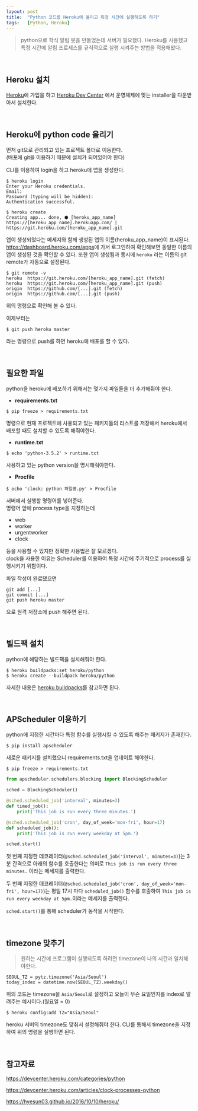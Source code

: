 ```yaml
---
layout: post
title:  "Python 코드를 Heroku에 올리고 특정 시간에 실행하도록 하기"
tags:   [Python, Heroku]
---
```


> python으로 학식 알림 봇을 만들었는데 서버가 필요했다. Heroku를 사용했고 특정 시간에 알림 프로세스를 규칙적으로 실행 시켜주는 방법을 적용해봤다.  

<br>  

## Heroku 설치  

[Heroku](https://dashboard.heroku.com/apps)에 가입을 하고 [Heroku Dev Center](https://devcenter.heroku.com/articles/heroku-cli#download-and-install) 에서 운영체제에 맞는 installer을 다운받아서 설치한다.  

<br>  

## Heroku에 python code 올리기  

먼저 git으로 관리되고 있는 프로젝트 폴더로 이동한다.   
(배포에 git을 이용하기 때문에 설치가 되어있어야 한다)   

CLI를 이용하여 login을 하고 heroku에 앱을 생성한다.

```
$ heroku login
Enter your Heroku credentials.
Email:
Password (typing will be hidden):
Authentication successful.

$ heroku create
Creating app... done, ⬢ [heroku_app_name]
https://[heroku_app_name].herokuapp.com/ | https://git.heroku.com/[heroku_app_name].git
```   

앱이 생성되었다는 메세지와 함께 생성된 앱의 이름(heroku_app_name)이 표시된다.  
<https://dashboard.heroku.com/apps>에 가서 로그인하여 확인해보면 동일한 이름의 앱이 생성된 것을 확인할 수 있다. 또한 앱이 생성됨과 동시에 `heroku` 라는 이름의 git remote가 자동으로 설정된다.  

```
$ git remote -v
heroku	https://git.heroku.com/[heroku_app_name].git (fetch)
heroku	https://git.heroku.com/[heroku_app_name].git (push)
origin	https://github.com/[...].git (fetch)
origin	https://github.com/[...].git (push)
```  

위의 명령으로 확인해 볼 수 있다.  

이제부터는  

```
$ git push heroku master
```  

라는 명령으로 push를 하면 heroku에 배포를 할 수 있다.  

<br>   

## 필요한 파일  

python을 heroku에 배포하기 위해서는 몇가지 파일들을 더 추가해줘야 한다.  

- __requirements.txt__  

```
$ pip freeze > requirements.txt
```  
명령으로 현재 프로젝트에 사용되고 있는 패키지들의 리스트를 저장해서 heroku에서 배포할 때도 설치할 수 있도록 해줘야한다.  

- __runtime.txt__   

```
$ echo 'python-3.5.2' > runtime.txt
```
사용하고 있는 python version을 명시해줘야한다.  

- __Procfile__  

```
$ echo 'clock: python 파일명.py' > Procfile
```  

서버에서 실행할 명령어를 넣어준다.  
명령어 앞에 process type을 지정하는데  

- web  
- worker  
- urgentworker  
- clock  

등을 사용할 수 있지만 정확한 사용법은 잘 모르겠다.  
clock을 사용한 이유는 Scheduler를 이용하여 특정 시간에 주기적으로 process를 실행시키기 위함이다.  

파일 작성이 완료됐으면   

```
git add [...]
git commit [...]
git push heroku master
```  

으로 원격 저장소에 push 해주면 된다.  

<br>  

## 빌드팩 설치  

python에 해당하는 빌드팩을 설치해줘야 한다.  

```
$ heroku buildpacks:set heroku/python
$ heroku create --buildpack heroku/python
```  

자세한 내용은
[heroku buildpacks](https://devcenter.heroku.com/articles/buildpacks)를 참고하면 된다.  

<br>  

## APScheduler 이용하기  

python에 지정한 시간마다 특정 함수를 실행시킬 수 있도록 해주는 패키지가 존재한다.  

```
$ pip install apscheduler
```  

새로운 패키지를 설치했으니 requirements.txt을 업데이트 해야한다.  

```
$ pip freeze > requirements.txt
```  

```python
from apscheduler.schedulers.blocking import BlockingScheduler

sched = BlockingScheduler()

@sched.scheduled_job('interval', minutes=3)
def timed_job():
    print('This job is run every three minutes.')

@sched.scheduled_job('cron', day_of_week='mon-fri', hour=17)
def scheduled_job():
    print('This job is run every weekday at 5pm.')

sched.start()
```  

첫 번째 지정한 데코레이터(`@sched.scheduled_job('interval', minutes=3)`)는 3분 간격으로 아래의 함수를 호출한다는 의미로 `This job is run every three minutes.` 이라는 메세지를 출력한다.  

두 번째 지정한 데코레이터(`@sched.scheduled_job('cron', day_of_week='mon-fri', hour=17)`)는 평일 17시 마다 `scheduled_job()` 함수를 호출하여 `This job is run every weekday at 5pm.`이라는 메세지를 출력한다.  

`sched.start()`를 통해 scheduler가 동작을 시작한다.  

<br>  

## timezone 맞추기  

> 원하는 시간에 프로그램이 실행되도록 하려면 timezone이 나의 시간과 일치해야한다.  

```
SEOUL_TZ = pytz.timezone('Asia/Seoul')
today_index = datetime.now(SEOUL_TZ).weekday()
```  

위의 코드는 timezone을 `Asia/Seoul`로 설정하고 오늘이 무슨 요일인지를 index로 알려주는 예시이다.(월요일 = 0)     

```
$ heroku config:add TZ="Asia/Seoul"
```  

heroku 서버의 timezone도 맞춰서 설정해줘야 한다. CLI를 통해서 timezone을 지정하여 위의 명령을 실행하면 된다.  

<br>  

## 참고자료  

<https://devcenter.heroku.com/categories/python>   

<https://devcenter.heroku.com/articles/clock-processes-python>  

<https://hyesun03.github.io/2016/10/10/heroku/>  
